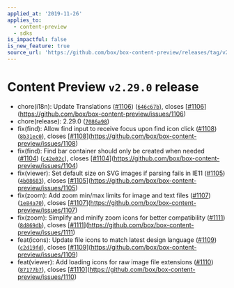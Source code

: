 ```yaml
---
applied_at: '2019-11-26'
applies_to:
  - content-preview
  - sdks
is_impactful: false
is_new_feature: true
source_url: 'https://github.com/box/box-content-preview/releases/tag/v2.29.0'
---
```


# Content Preview `v2.29.0` release


* chore(i18n): Update Translations ([#1106](https://github.com/box/box-content-preview/pull/1106)) ([`646c67b`](https://github.com/box/box-content-preview/commit[`646c67b`](https://github.com/box/box-content-preview/commit/646c67b))), closes [[#1106](https://github.com/box/box-content-preview/pull/1106)](https://github.com/box/box-content-preview/issues/1106)
* chore(release): 2.29.0 ([`7086a98`](https://github.com/box/box-content-preview/commit[`7086a98`](https://github.com/box/box-content-preview/commit/7086a98)))
* fix(find): Allow find input to receive focus upon find icon click ([#1108](https://github.com/box/box-content-preview/pull/1108)) ([`8b31ec0`](https://github.com/box/box-content-preview/commit[`8b31ec0`](https://github.com/box/box-content-preview/commit/8b31ec0))), closes [[#1108](https://github.com/box/box-content-preview/pull/1108)](https://github.com/box/box-content-preview/issues/1108)
* fix(find): Find bar container should only be created when needed ([#1104](https://github.com/box/box-content-preview/pull/1104)) ([`c42e02c`](https://github.com/box/box-content-preview/commit[`c42e02c`](https://github.com/box/box-content-preview/commit/c42e02c))), closes [[#1104](https://github.com/box/box-content-preview/pull/1104)](https://github.com/box/box-content-preview/issues/1104)
* fix(viewer): Set default size on SVG images if parsing fails in IE11 ([#1105](https://github.com/box/box-content-preview/pull/1105)) ([`4b08683`](https://github.com/box/box-content-preview/commit[`4b08683`](https://github.com/box/box-content-preview/commit/4b08683))), closes [[#1105](https://github.com/box/box-content-preview/pull/1105)](https://github.com/box/box-content-preview/issues/1105)
* fix(zoom): Add zoom min/max limits for image and text files ([#1107](https://github.com/box/box-content-preview/pull/1107)) ([`1e84a70`](https://github.com/box/box-content-preview/commit[`1e84a70`](https://github.com/box/box-content-preview/commit/1e84a70))), closes [[#1107](https://github.com/box/box-content-preview/pull/1107)](https://github.com/box/box-content-preview/issues/1107)
* fix(zoom): Simplify and minify zoom icons for better compatibility ([#1111](https://github.com/box/box-content-preview/pull/1111)) ([`8d869db`](https://github.com/box/box-content-preview/commit[`8d869db`](https://github.com/box/box-content-preview/commit/8d869db))), closes [[#1111](https://github.com/box/box-content-preview/pull/1111)](https://github.com/box/box-content-preview/issues/1111)
* feat(icons): Update file icons to match latest design language ([#1109](https://github.com/box/box-content-preview/pull/1109)) ([`c2d19fd`](https://github.com/box/box-content-preview/commit[`c2d19fd`](https://github.com/box/box-content-preview/commit/c2d19fd))), closes [[#1109](https://github.com/box/box-content-preview/pull/1109)](https://github.com/box/box-content-preview/issues/1109)
* feat(viewer): Add loading icons for raw image file extensions ([#1110](https://github.com/box/box-content-preview/pull/1110)) ([`87177b7`](https://github.com/box/box-content-preview/commit[`87177b7`](https://github.com/box/box-content-preview/commit/87177b7))), closes [[#1110](https://github.com/box/box-content-preview/pull/1110)](https://github.com/box/box-content-preview/issues/1110)



